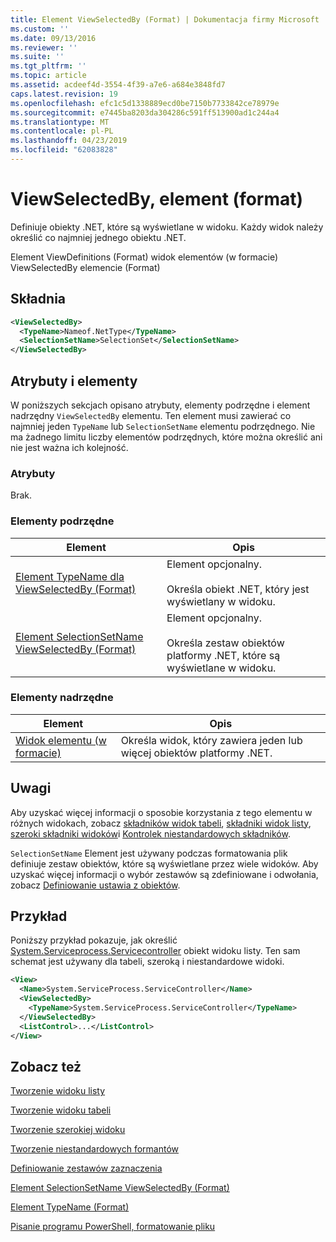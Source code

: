 ```yaml
---
title: Element ViewSelectedBy (Format) | Dokumentacja firmy Microsoft
ms.custom: ''
ms.date: 09/13/2016
ms.reviewer: ''
ms.suite: ''
ms.tgt_pltfrm: ''
ms.topic: article
ms.assetid: acdeef4d-3554-4f39-a7e6-a684e3848fd7
caps.latest.revision: 19
ms.openlocfilehash: efc1c5d1338889ecd0be7150b7733842ce78979e
ms.sourcegitcommit: e7445ba8203da304286c591ff513900ad1c244a4
ms.translationtype: MT
ms.contentlocale: pl-PL
ms.lasthandoff: 04/23/2019
ms.locfileid: "62083828"
---
```

# <a name="viewselectedby-element-format"></a>ViewSelectedBy, element (format)

Definiuje obiekty .NET, które są wyświetlane w widoku. Każdy widok należy określić co najmniej jednego obiektu .NET.

Element ViewDefinitions (Format) widok elementów (w formacie) ViewSelectedBy elemencie (Format)

## <a name="syntax"></a>Składnia

```xml
<ViewSelectedBy>
  <TypeName>Nameof.NetType</TypeName>
  <SelectionSetName>SelectionSet</SelectionSetName>
</ViewSelectedBy>
```

## <a name="attributes-and-elements"></a>Atrybuty i elementy

W poniższych sekcjach opisano atrybuty, elementy podrzędne i element nadrzędny `ViewSelectedBy` elementu. Ten element musi zawierać co najmniej jeden `TypeName` lub `SelectionSetName` elementu podrzędnego. Nie ma żadnego limitu liczby elementów podrzędnych, które można określić ani nie jest ważna ich kolejność.

### <a name="attributes"></a>Atrybuty

Brak.

### <a name="child-elements"></a>Elementy podrzędne

|Element|Opis|
|-------------|-----------------|
|[Element TypeName dla ViewSelectedBy (Format)](./typename-element-for-viewselectedby-format.md)|Element opcjonalny.<br /><br /> Określa obiekt .NET, który jest wyświetlany w widoku.|
|[Element SelectionSetName ViewSelectedBy (Format)](./selectionsetname-element-for-viewselectedby-format.md)|Element opcjonalny.<br /><br /> Określa zestaw obiektów platformy .NET, które są wyświetlane w widoku.|

### <a name="parent-elements"></a>Elementy nadrzędne

|Element|Opis|
|-------------|-----------------|
|[Widok elementu (w formacie)](./view-element-format.md)|Określa widok, który zawiera jeden lub więcej obiektów platformy .NET.|

## <a name="remarks"></a>Uwagi

Aby uzyskać więcej informacji o sposobie korzystania z tego elementu w różnych widokach, zobacz [składników widok tabeli](./creating-a-table-view.md), [składniki widok listy](./creating-a-list-view.md), [szeroki składniki widoków](./creating-a-wide-view.md)i [Kontrolek niestandardowych składników](./creating-custom-controls.md).

`SelectionSetName` Element jest używany podczas formatowania plik definiuje zestaw obiektów, które są wyświetlane przez wiele widoków. Aby uzyskać więcej informacji o wybór zestawów są zdefiniowane i odwołania, zobacz [Definiowanie ustawia z obiektów](./defining-selection-sets.md).

## <a name="example"></a>Przykład

Poniższy przykład pokazuje, jak określić [System.Serviceprocess.Servicecontroller](/dotnet/api/System.ServiceProcess.ServiceController) obiekt widoku listy. Ten sam schemat jest używany dla tabeli, szeroką i niestandardowe widoki.

```xml
<View>
  <Name>System.ServiceProcess.ServiceController</Name>
  <ViewSelectedBy>
    <TypeName>System.ServiceProcess.ServiceController</TypeName>
  </ViewSelectedBy>
  <ListControl>...</ListControl>
</View>
```

## <a name="see-also"></a>Zobacz też

[Tworzenie widoku listy](./creating-a-list-view.md)

[Tworzenie widoku tabeli](./creating-a-table-view.md)

[Tworzenie szerokiej widoku](./creating-a-wide-view.md)

[Tworzenie niestandardowych formantów](./creating-custom-controls.md)

[Definiowanie zestawów zaznaczenia](./defining-selection-sets.md)

[Element SelectionSetName ViewSelectedBy (Format)](./selectionsetname-element-for-viewselectedby-format.md)

[Element TypeName (Format)](./typename-element-for-viewselectedby-format.md)

[Pisanie programu PowerShell, formatowanie pliku](./writing-a-powershell-formatting-file.md)
